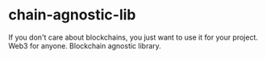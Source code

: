 # chain-agnostic-lib
If you don't care about blockchains, you just want to use it for your project. Web3 for anyone. Blockchain agnostic library.
